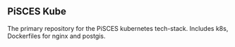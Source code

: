 ## PiSCES Kube
The primary repository for the PiSCES kubernetes tech-stack. Includes k8s, Dockerfiles for nginx and postgis.
